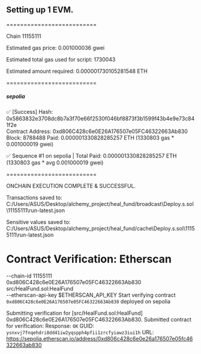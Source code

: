 ## Setting up 1 EVM.

==========================

Chain 11155111

Estimated gas price: 0.001000036 gwei

Estimated total gas used for script: 1730043

Estimated amount required: 0.000001730105281548 ETH

==========================

##### sepolia

✅ [Success] Hash: 0x5863832e3708dc8b7a3f70e66f2530f046bf8873f3b1599f43b4e9e73c841f2e  
Contract Address: 0xd806C428c6e0E26A176507e05FC46322663Ab830  
Block: 8788488
Paid: 0.000001330828285257 ETH (1330803 gas \* 0.001000019 gwei)

✅ Sequence #1 on sepolia | Total Paid: 0.000001330828285257 ETH (1330803 gas \* avg 0.001000019 gwei)

==========================

ONCHAIN EXECUTION COMPLETE & SUCCESSFUL.

Transactions saved to: C:/Users/ASUS/Desktop/alchemy_project/heal_fund/broadcast\Deploy.s.sol\11155111\run-latest.json

Sensitive values saved to: C:/Users/ASUS/Desktop/alchemy_project/heal_fund/cache\Deploy.s.sol\11155111\run-latest.json

# Contract Verification: Etherscan

--chain-id 11155111 \
 0xd806C428c6e0E26A176507e05FC46322663Ab830 \
 src/HealFund.sol:HealFund \
 --etherscan-api-key $ETHERSCAN_API_KEY
Start verifying contract `0xd806C428c6e0E26A176507e05FC46322663Ab830` deployed on sepolia

Submitting verification for [src/HealFund.sol:HealFund] 0xd806C428c6e0E26A176507e05FC46322663Ab830.
Submitted contract for verification:
Response: `OK`
GUID: `ysnxvj7fnqehdri8dd41iw2yqspph4pfii1zrcfyiawz3iui1h`
URL: https://sepolia.etherscan.io/address/0xd806c428c6e0e26a176507e05fc46322663ab830
